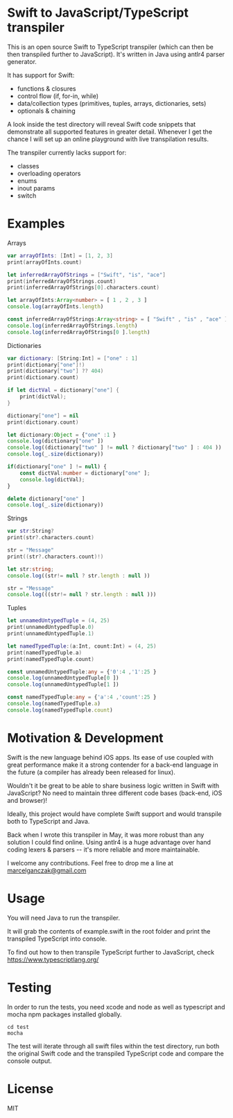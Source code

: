 Swift to JavaScript/TypeScript transpiler
==============

This is an open source Swift to TypeScript transpiler (which can then be then transpiled further to JavaScript).
It's written in Java using antlr4 parser generator.

It has support for Swift:

- functions & closures
- control flow (if, for-in, while)
- data/collection types (primitives, tuples, arrays, dictionaries, sets)
- optionals & chaining

A look inside the test directory will reveal Swift code snippets that demonstrate all supported features in greater detail.
Whenever I get the chance I will set up an online playground with live transpilation results.

The transpiler currently lacks support for:

- classes
- overloading operators
- enums
- inout params
- switch

Examples
==============

Arrays
```Swift
var arrayOfInts: [Int] = [1, 2, 3]
print(arrayOfInts.count)

let inferredArrayOfStrings = ["Swift", "is", "ace"]
print(inferredArrayOfStrings.count)
print(inferredArrayOfStrings[0].characters.count)
```
```Typescript
let arrayOfInts:Array<number> = [ 1 , 2 , 3 ]
console.log(arrayOfInts.length)

const inferredArrayOfStrings:Array<string> = [ "Swift" , "is" , "ace" ]
console.log(inferredArrayOfStrings.length)
console.log(inferredArrayOfStrings[0 ].length)
```

Dictionaries
```Swift
var dictionary: [String:Int] = ["one" : 1]
print(dictionary["one"]!)
print(dictionary["two"] ?? 404)
print(dictionary.count)

if let dictVal = dictionary["one"] {
    print(dictVal);
}

dictionary["one"] = nil
print(dictionary.count)
```
```Typescript
let dictionary:Object = {"one" :1 }
console.log(dictionary["one" ])
console.log((dictionary["two" ] != null ? dictionary["two" ] : 404 ))
console.log(_.size(dictionary))

if(dictionary["one" ] != null) {
    const dictVal:number = dictionary["one" ];
    console.log(dictVal);
}

delete dictionary["one" ]
console.log(_.size(dictionary))
```

Strings
```Swift
var str:String?
print(str?.characters.count)

str = "Message"
print((str?.characters.count)!)
```
```Typescript
let str:string;
console.log((str!= null ? str.length : null ))

str = "Message"
console.log(((str!= null ? str.length : null )))
```

Tuples
```Swift
let unnamedUntypedTuple = (4, 25)
print(unnamedUntypedTuple.0)
print(unnamedUntypedTuple.1)

let namedTypedTuple:(a:Int, count:Int) = (4, 25)
print(namedTypedTuple.a)
print(namedTypedTuple.count)
```
```Typescript
const unnamedUntypedTuple:any = {'0':4 ,'1':25 }
console.log(unnamedUntypedTuple[0 ])
console.log(unnamedUntypedTuple[1 ])

const namedTypedTuple:any = {'a':4 ,'count':25 }
console.log(namedTypedTuple.a)
console.log(namedTypedTuple.count)
```

Motivation & Development
==============

Swift is the new language behind iOS apps.
Its ease of use coupled with great performance make it a strong contender for a back-end language in the future
(a compiler has already been released for linux).

Wouldn't it be great to be able to share business logic written in Swift with JavaScript?
No need to maintain three different code bases (back-end, iOS and browser)!

Ideally, this project would have complete Swift support and would transpile both to TypeScript and Java.

Back when I wrote this transpiler in May, it was more robust than any solution I could find online.
Using antlr4 is a huge advantage over hand coding lexers & parsers -- it's more reliable and more maintainable.

I welcome any contributions. Feel free to drop me a line at marcelganczak@gmail.com

Usage
==============

You will need Java to run the transpiler.

It will grab the contents of example.swift in the root folder and print the transpiled TypeScript into console.

To find out how to then transpile TypeScript further to JavaScript, check https://www.typescriptlang.org/

Testing
==============

In order to run the tests, you need xcode and node as well as typescript and mocha npm packages installed globally.

```
cd test
mocha
```

The test will iterate through all swift files within the test directory,
run both the original Swift code and the transpiled TypeScript code and compare the console output.

License
==============

MIT